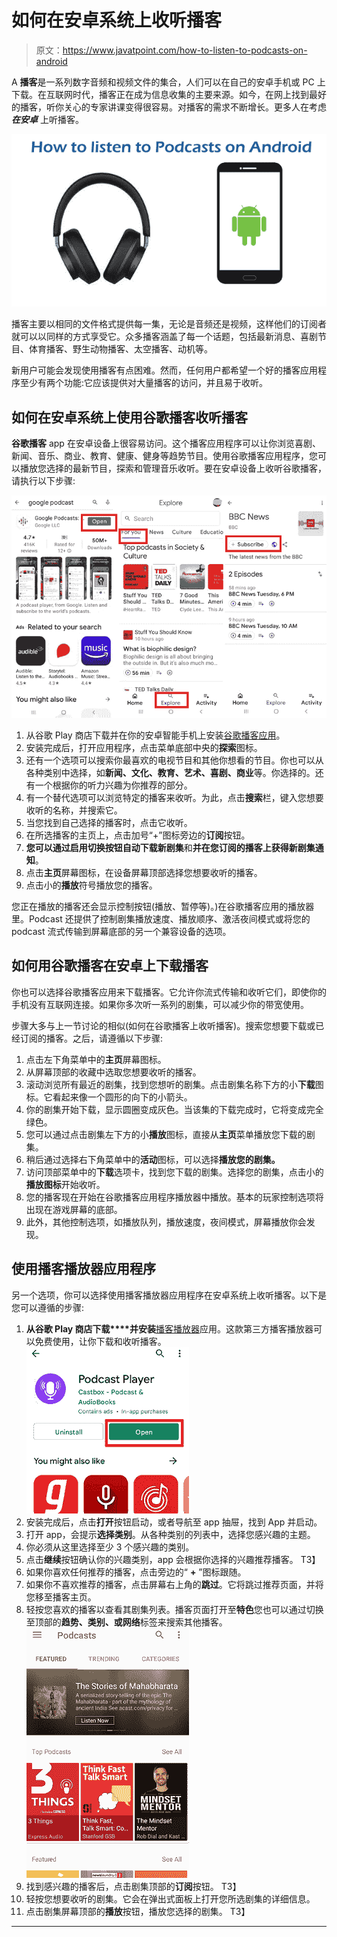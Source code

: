 # 如何在安卓系统上收听播客

> 原文：<https://www.javatpoint.com/how-to-listen-to-podcasts-on-android>

A **播客**是一系列数字音频和视频文件的集合，人们可以在自己的安卓手机或 PC 上下载。在互联网时代，播客正在成为信息收集的主要来源。如今，在网上找到最好的播客，听你关心的专家讲课变得很容易。对播客的需求不断增长。更多人在考虑 ***在安卓*** 上听播客。

![How to listen to Podcasts on Android](img/8b3fb69b2c04023b436439e489b4cad5.png)

播客主要以相同的文件格式提供每一集，无论是音频还是视频，这样他们的订阅者就可以以同样的方式享受它。众多播客涵盖了每一个话题，包括最新消息、喜剧节目、体育播客、野生动物播客、太空播客、动机等。

新用户可能会发现使用播客有点困难。然而，任何用户都希望一个好的播客应用程序至少有两个功能:它应该提供对大量播客的访问，并且易于收听。

## 如何在安卓系统上使用谷歌播客收听播客

**谷歌播客** app 在安卓设备上很容易访问。这个播客应用程序可以让你浏览喜剧、新闻、音乐、商业、教育、健康、健身等趋势节目。使用谷歌播客应用程序，您可以播放您选择的最新节目，探索和管理音乐收听。要在安卓设备上收听谷歌播客，请执行以下步骤:

![How to listen to Podcasts on Android](img/9c9a852298c757707b501eef0ff99618.png)

1.  从谷歌 Play 商店下载并在你的安卓智能手机上安装[谷歌播客应用](https://play.google.com/store/apps/details?id=com.google.android.apps.podcasts)。
2.  安装完成后，打开应用程序，点击菜单底部中央的**探索**图标。
3.  还有一个选项可以搜索你最喜欢的电视节目和其他你想看的节目。你也可以从各种类别中选择，如**新闻、文化、教育、艺术、喜剧、商业**等。你选择的。还有一个根据你的听力兴趣为你推荐的部分。
4.  有一个替代选项可以浏览特定的播客来收听。为此，点击**搜索**栏，键入您想要收听的名称，并搜索它。
5.  当您找到自己选择的播客时，点击它收听。
6.  在所选播客的主页上，点击加号“+”图标旁边的**订阅**按钮。
7.  **您可以通过启用切换按钮自动下载新剧集**和**并在您订阅的播客上获得新剧集通知**。
8.  点击**主页**屏幕图标，在设备屏幕顶部选择您想要收听的播客。
9.  点击小的**播放**符号播放您的播客。

您正在播放的播客还会显示控制按钮(播放、暂停等)。)在谷歌播客应用的播放器里。Podcast 还提供了控制剧集播放速度、播放顺序、激活夜间模式或将您的 podcast 流式传输到屏幕底部的另一个兼容设备的选项。

## 如何用谷歌播客在安卓上下载播客

你也可以选择谷歌播客应用来下载播客。它允许你流式传输和收听它们，即使你的手机没有互联网连接。如果你多次听一系列的剧集，可以减少你的带宽使用。

步骤大多与上一节讨论的相似(如何在谷歌播客上收听播客)。搜索您想要下载或已经订阅的播客。之后，请遵循以下步骤:

1.  点击左下角菜单中的**主页**屏幕图标。
2.  从屏幕顶部的收藏中选取您想要收听的播客。
3.  滚动浏览所有最近的剧集，找到您想听的剧集。点击剧集名称下方的小**下载**图标。它看起来像一个圆形的向下的小箭头。
4.  你的剧集开始下载，显示圆圈变成灰色。当该集的下载完成时，它将变成完全绿色。
5.  您可以通过点击剧集左下方的小**播放**图标，直接从**主页**菜单播放您下载的剧集。
6.  稍后通过选择右下角菜单中的**活动**图标，可以选择**播放您的剧集。**
7.  访问顶部菜单中的**下载**选项卡，找到您下载的剧集。选择您的剧集，点击小的**播放图标**开始收听。
8.  您的播客现在开始在谷歌播客应用程序播放器中播放。基本的玩家控制选项将出现在游戏屏幕的底部。
9.  此外，其他控制选项，如播放队列，播放速度，夜间模式，屏幕播放你会发现。

## 使用播客播放器应用程序

另一个选项，你可以选择使用播客播放器应用程序在安卓系统上收听播客。以下是您可以遵循的步骤:

1.  **从谷歌 Play 商店下载****并安装**[播客播放器](https://play.google.com/store/apps/details?id=com.podcast.podcasts)应用。这款第三方播客播放器可以免费使用，让你下载和收听播客。
    ![How to listen to Podcasts on Android](img/13eb7758720640cafdf120f1978db431.png)
2.  安装完成后，点击**打开**按钮启动，或者导航至 app 抽屉，找到 App 并启动。
3.  打开 app，会提示**选择类别**。从各种类别的列表中，选择您感兴趣的主题。
4.  你必须从这里选择至少 3 个感兴趣的类别。
5.  点击**继续**按钮确认你的兴趣类别，app 会根据你选择的兴趣推荐播客。
    T3】
6.  如果你喜欢任何推荐的播客，点击旁边的“ **+** ”图标跟随。
7.  如果你不喜欢推荐的播客，点击屏幕右上角的**跳过**。它将跳过推荐页面，并将您移至播客主页。
8.  轻按您喜欢的播客以查看其剧集列表。播客页面打开至**特色**您也可以通过切换至顶部的**趋势、类别、**或**网络**标签来搜索其他播客。
    ![How to listen to Podcasts on Android](img/adfc3f0b4e810a00792f8b55373658ea.png)
9.  找到感兴趣的播客后，点击剧集顶部的**订阅**按钮。
    T3】
10.  轻按您想要收听的剧集。它会在弹出式面板上打开您所选剧集的详细信息。
11.  点击剧集屏幕顶部的**播放**按钮，播放您选择的剧集。
    T3】

* * *
